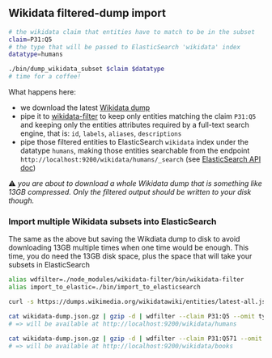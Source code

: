 ## Wikidata filtered-dump import

```sh
# the wikidata claim that entities have to match to be in the subset
claim=P31:Q5
# the type that will be passed to ElasticSearch 'wikidata' index
datatype=humans

./bin/dump_wikidata_subset $claim $datatype
# time for a coffee!
```
What happens here:
* we download the latest [Wikidata dump](https://www.wikidata.org/wiki/Wikidata:Database_download#JSON_dumps_.28recommended.29)
* pipe it to [wikidata-filter](https://github.com/maxlath/wikidata-filter) to keep only entities matching the claim `P31:Q5` and keeping only the entities attributes required by a full-text search engine, that is: `id`, `labels`, `aliases`, `descriptions`
* pipe those filtered entities to ElasticSearch `wikidata` index under the datatype `humans`, making those entities searchable from the endpoint `http://localhost:9200/wikidata/humans/_search` (see [ElasticSearch API doc](https://www.elastic.co/guide/en/elasticsearch/reference/current/search-search.html))

:warning: *you are about to download a whole Wikidata dump that is something like 13GB compressed. Only the filtered output should be written to your disk though.*

### Import multiple Wikidata subsets into ElasticSearch

The same as the above but saving the Wikdiata dump to disk to avoid downloading 13GB multiple times when one time would be enough. This time, you do need the 13GB disk space, plus the space that will take your subsets in ElasticSearch
```sh
alias wdfilter=./node_modules/wikidata-filter/bin/wikidata-filter
alias import_to_elastic=./bin/import_to_elasticsearch

curl -s https://dumps.wikimedia.org/wikidatawiki/entities/latest-all.json.gz > wikidata-dump.json.gz

cat wikidata-dump.json.gz | gzip -d | wdfilter --claim P31:Q5 --omit type,sitelinks | import_to_elastic wikidata humans
# => will be available at http://localhost:9200/wikidata/humans

cat wikidata-dump.json.gz | gzip -d | wdfilter --claim P31:Q571 --omit type,sitelinks | import_to_elastic wikidata books
# => will be available at http://localhost:9200/wikidata/books
```